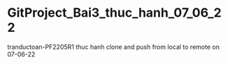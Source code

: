 # GitProject_Bai3_thuc_hanh_07_06_22

tranductoan-PF2205R1 thuc hanh clone and push from local to remote on 07-06-22

#
